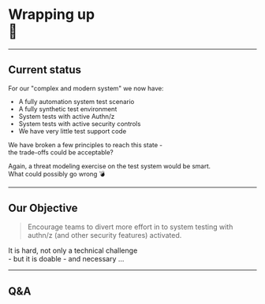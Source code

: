 <!-- .slide: data-background-image="./content/images/appsec-icon.svg" data-background-size="7%" data-background-position="right 2% top 2%"-->
<!-- markdownlint-disable MD041 MD033 -->

# Wrapping up </br>🎁

---

## Current status

<div style="font-size:0.9em">

For our "complex and modern system" we now have:

- A fully automation system test scenario<!-- .element: class="fragment" data-fragment-index="1" -->
- A fully synthetic test environment <!-- .element: class="fragment" data-fragment-index="2" -->
- System tests with active Authn/z <!-- .element: class="fragment" data-fragment-index="3" -->
- System tests with active security controls <!-- .element: class="fragment" data-fragment-index="4" -->
- We have very little test support code <!-- .element: class="fragment" data-fragment-index="5" -->

We have broken a few principles to reach this state - </br>the trade-offs could be acceptable? <!-- .element: class="fragment" data-fragment-index="6" -->

Again, a threat modeling exercise on the test system would be smart.</br>What could possibly go wrong 💣 <!-- .element: class="fragment" data-fragment-index="6" -->

</div>

---

## Our Objective

> Encourage teams to divert more effort in to system testing with authn/z (and other security features) activated.

It is hard, not only a technical challenge </br>- but it is doable - and necessary ...

---

## Q&A<!-- .element: style="font-size:5.5em"-->
